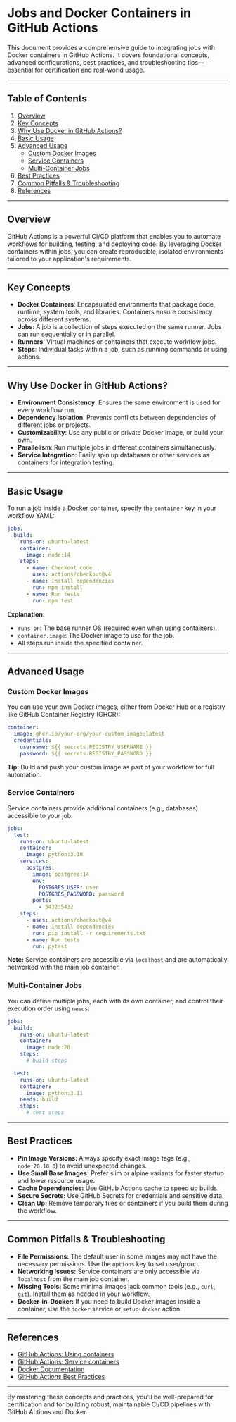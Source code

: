 # Jobs and Docker Containers in GitHub Actions

This document provides a comprehensive guide to integrating jobs with Docker containers in GitHub Actions. It covers foundational concepts, advanced configurations, best practices, and troubleshooting tips—essential for certification and real-world usage.

---

## Table of Contents

1. [Overview](#overview)
2. [Key Concepts](#key-concepts)
3. [Why Use Docker in GitHub Actions?](#why-use-docker-in-github-actions)
4. [Basic Usage](#basic-usage)
5. [Advanced Usage](#advanced-usage)
    - [Custom Docker Images](#custom-docker-images)
    - [Service Containers](#service-containers)
    - [Multi-Container Jobs](#multi-container-jobs)
6. [Best Practices](#best-practices)
7. [Common Pitfalls & Troubleshooting](#common-pitfalls--troubleshooting)
8. [References](#references)

---

## Overview

GitHub Actions is a powerful CI/CD platform that enables you to automate workflows for building, testing, and deploying code. By leveraging Docker containers within jobs, you can create reproducible, isolated environments tailored to your application's requirements.

---

## Key Concepts

- **Docker Containers**: Encapsulated environments that package code, runtime, system tools, and libraries. Containers ensure consistency across different systems.
- **Jobs**: A job is a collection of steps executed on the same runner. Jobs can run sequentially or in parallel.
- **Runners**: Virtual machines or containers that execute workflow jobs.
- **Steps**: Individual tasks within a job, such as running commands or using actions.

---

## Why Use Docker in GitHub Actions?

- **Environment Consistency**: Ensures the same environment is used for every workflow run.
- **Dependency Isolation**: Prevents conflicts between dependencies of different jobs or projects.
- **Customizability**: Use any public or private Docker image, or build your own.
- **Parallelism**: Run multiple jobs in different containers simultaneously.
- **Service Integration**: Easily spin up databases or other services as containers for integration testing.

---

## Basic Usage

To run a job inside a Docker container, specify the `container` key in your workflow YAML:

```yaml
jobs:
  build:
    runs-on: ubuntu-latest
    container:
      image: node:14
    steps:
      - name: Checkout code
        uses: actions/checkout@v4
      - name: Install dependencies
        run: npm install
      - name: Run tests
        run: npm test
```

**Explanation:**
- `runs-on`: The base runner OS (required even when using containers).
- `container.image`: The Docker image to use for the job.
- All steps run inside the specified container.

---

## Advanced Usage

### Custom Docker Images

You can use your own Docker images, either from Docker Hub or a registry like GitHub Container Registry (GHCR):

```yaml
container:
  image: ghcr.io/your-org/your-custom-image:latest
  credentials:
    username: ${{ secrets.REGISTRY_USERNAME }}
    password: ${{ secrets.REGISTRY_PASSWORD }}
```

**Tip:** Build and push your custom image as part of your workflow for full automation.

### Service Containers

Service containers provide additional containers (e.g., databases) accessible to your job:

```yaml
jobs:
  test:
    runs-on: ubuntu-latest
    container:
      image: python:3.10
    services:
      postgres:
        image: postgres:14
        env:
          POSTGRES_USER: user
          POSTGRES_PASSWORD: password
        ports:
          - 5432:5432
    steps:
      - uses: actions/checkout@v4
      - name: Install dependencies
        run: pip install -r requirements.txt
      - name: Run tests
        run: pytest
```

**Note:** Service containers are accessible via `localhost` and are automatically networked with the main job container.

### Multi-Container Jobs

You can define multiple jobs, each with its own container, and control their execution order using `needs`:

```yaml
jobs:
  build:
    runs-on: ubuntu-latest
    container:
      image: node:20
    steps:
      # build steps

  test:
    runs-on: ubuntu-latest
    container:
      image: python:3.11
    needs: build
    steps:
      # test steps
```

---

## Best Practices

- **Pin Image Versions:** Always specify exact image tags (e.g., `node:20.10.0`) to avoid unexpected changes.
- **Use Small Base Images:** Prefer slim or alpine variants for faster startup and lower resource usage.
- **Cache Dependencies:** Use GitHub Actions cache to speed up builds.
- **Secure Secrets:** Use GitHub Secrets for credentials and sensitive data.
- **Clean Up:** Remove temporary files or containers if you build them during the workflow.

---

## Common Pitfalls & Troubleshooting

- **File Permissions:** The default user in some images may not have the necessary permissions. Use the `options` key to set user/group.
- **Networking Issues:** Service containers are only accessible via `localhost` from the main job container.
- **Missing Tools:** Some minimal images lack common tools (e.g., `curl`, `git`). Install them as needed in your workflow.
- **Docker-in-Docker:** If you need to build Docker images inside a container, use the `docker` service or `setup-docker` action.

---

## References

- [GitHub Actions: Using containers](https://docs.github.com/en/actions/using-jobs/running-jobs-in-a-container)
- [GitHub Actions: Service containers](https://docs.github.com/en/actions/using-containerized-services/about-service-containers)
- [Docker Documentation](https://docs.docker.com/)
- [GitHub Actions Best Practices](https://docs.github.com/en/actions/learn-github-actions/essential-features-of-github-actions#best-practices)

---

By mastering these concepts and practices, you'll be well-prepared for certification and for building robust, maintainable CI/CD pipelines with GitHub Actions and Docker.